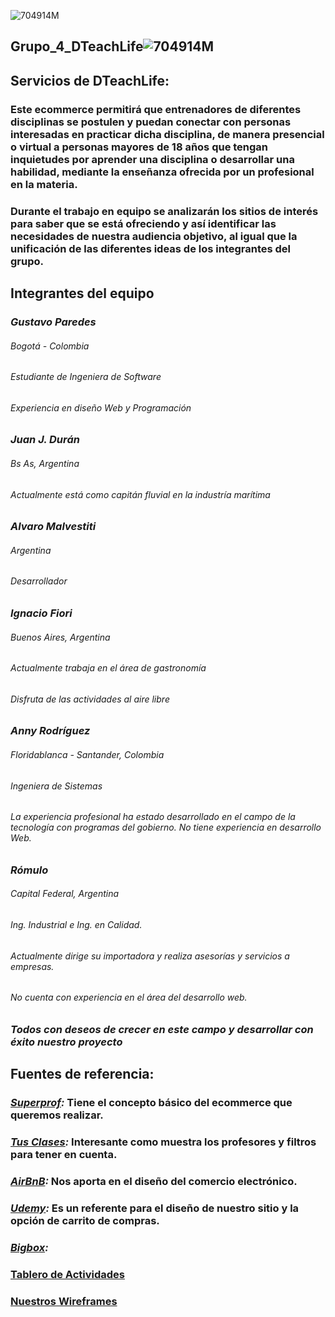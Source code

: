 ![704914M](https://user-images.githubusercontent.com/101680991/193825968-a6923546-eca1-4321-8480-324ad3e2f677.png)
## Grupo_4_DTeachLife![704914M](https://user-images.githubusercontent.com/101680991/193825809-1d07c223-3f3b-4b20-9dd8-42f021d744df.png)

## Servicios de DTeachLife:
### Este ecommerce permitirá que entrenadores de diferentes disciplinas se postulen y puedan conectar con personas interesadas en practicar dicha disciplina, de manera presencial o virtual a personas mayores de 18 años que tengan inquietudes por aprender una disciplina o desarrollar una habilidad, mediante la enseñanza ofrecida por un profesional en la materia. 
### Durante el trabajo en equipo se analizarán los sitios de interés para saber que se está ofreciendo y así identificar las necesidades de nuestra audiencia objetivo, al igual que la unificación de las diferentes ideas de los integrantes del grupo.
##	Integrantes del equipo
### *Gustavo Paredes*
###### Bogotá - Colombia
###### Estudiante de Ingeniera de Software
###### Experiencia en diseño Web y Programación
### *Juan J. Durán*
###### Bs As, Argentina
###### Actualmente está como capitán fluvial en la industría marítima
### *Alvaro Malvestiti*
###### Argentina
###### Desarrollador
### *Ignacio Fiori*
###### Buenos Aires, Argentina
###### Actualmente trabaja en el área de gastronomía
###### Disfruta de las actividades al aire libre
### *Anny Rodríguez*
###### Floridablanca - Santander, Colombia
###### Ingeniera de Sistemas
###### La experiencia profesional ha estado desarrollado en el campo de la tecnología con programas del gobierno.  No tiene experiencia en desarrollo Web.
### *Rómulo*
###### Capital Federal, Argentina
###### Ing. Industrial e Ing. en Calidad.
###### Actualmente dirige su importadora y realiza asesorías y servicios a empresas.
###### No cuenta con experiencia en el área del desarrollo web. 
### *Todos con deseos de crecer en este campo y desarrollar con éxito nuestro proyecto*
## Fuentes de referencia:
### *[Superprof](https://www.superprof.com/):* Tiene el concepto básico del ecommerce que queremos realizar.
### *[Tus Clases](https://www.tusclases.com.ar/):* Interesante como muestra los profesores y filtros para tener en cuenta.
### *[AirBnB](https://www.airbnb.com/):* Nos aporta en el diseño del comercio electrónico.
### *[Udemy](https://www.udemy.com/):* Es un referente para el diseño de nuestro sitio y la opción de carrito de compras.
### *[Bigbox](https://www.bigbox.com.ar/):*
### [Tablero de Actividades](https://amalvestiti.atlassian.net/jira/software/projects/DTEC/boards/3/roadmap?selectedIssue=DTEC-7)
### [Nuestros Wireframes](https://wireframe.cc/pro/pp/d9f81498d585393)
